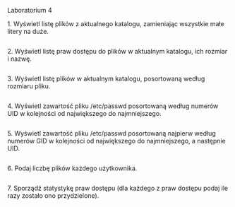 Laboratorium 4

1\. Wyświetl listę plików z aktualnego katalogu, zamieniając wszystkie małe litery na duże.
```

```
2\. Wyświetl listę praw dostępu do plików w aktualnym katalogu, ich rozmiar i nazwę.
```

```
3\. Wyświetl listę plików w aktualnym katalogu, posortowaną według rozmiaru pliku.
```

```
4\. Wyświetl zawartość pliku /etc/passwd posortowaną według numerów UID w kolejności od największego do najmniejszego.
```

```
5\. Wyświetl zawartość pliku /etc/passwd posortowaną najpierw według numerów GID w kolejności od największego do najmniejszego, a następnie UID.
```

```
6\. Podaj liczbę plików każdego użytkownika.
```

```
7\. Sporządź statystykę praw dostępu (dla każdego z praw dostępu podaj ile razy zostało ono przydzielone).
```

```

